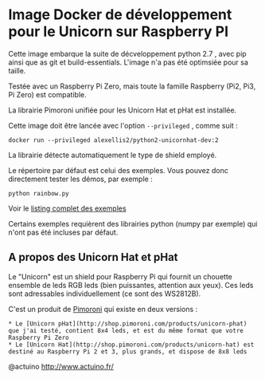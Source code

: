 Image Docker de développement pour le Unicorn sur Raspberry PI
==============================================================

Cette image embarque la suite de décveloppement python 2.7 , avec pip ainsi que as git et build-essentials.
L'image n'a pas été optimsiée pour sa taille.

Testée avec un Raspberry Pi Zero, mais toute la famille Raspberry (Pi2, Pi3, Pi Zero) est compatible.

La librairie Pimoroni unifiée pour les Unicorn Hat et pHat est installée.

Cette image doit être lancée avec l'option `--privileged` , comme suit :

    docker run --privileged alexellis2/python2-unicornhat-dev:2 

La librairie détecte automatiquement le type de shield employé.

Le répertoire par défaut est celui des exemples. Vous pouvez donc directement tester les démos, par exemple :

	python rainbow.py
	
Voir le [listing complet des exemples](https://github.com/pimoroni/unicorn-hat/tree/master/examples)

Certains exemples requièrent des librairies python (numpy par exemple) qui n'ont pas été incluses par défaut.
	
A propos des Unicorn Hat et pHat
--------------------------------
Le "Unicorn" est un shield pour Raspberry Pi qui fournit un chouette ensemble de leds RGB leds (bien puissantes, attention aux yeux).
Ces leds sont adressables individuellement (ce sont des WS2812B).

C'est un produit de [Pimoroni](https://shop.pimoroni.com) qui existe en deux versions :

	* Le [Unicorn pHat](http://shop.pimoroni.com/products/unicorn-phat) que j'ai testé, contient 8x4 leds, et est du même format que votre Raspberry Pi Zero
	* Le [Unicorn Hat](http://shop.pimoroni.com/products/unicorn-hat) est destiné au Raspberry Pi 2 et 3, plus grands, et dispose de 8x8 leds

	
@actuino
http://www.actuino.fr/